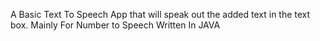 A Basic Text To Speech App that will speak out the added text in the text box.
Mainly For Number to Speech
Written In JAVA
